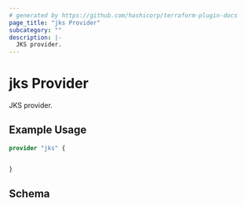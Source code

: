 ```yaml
---
# generated by https://github.com/hashicorp/terraform-plugin-docs
page_title: "jks Provider"
subcategory: ""
description: |-
  JKS provider.
---
```


# jks Provider

JKS provider.

## Example Usage

```terraform
provider "jks" {


}
```

<!-- schema generated by tfplugindocs -->
## Schema
